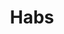 ---
title: Habs
crosslinks:
- hockey
- place
- reddit_stream
- Predators
- CalgaryFlames
- EdmontonOilers
- leafs
- canucks
- montreal
- NHLstatheads
- Curling
- nhl_games
- BostonBruins
- castiron
- civ
- gifsthatendtoosoon
- devils
- NHLHUT
- wildhockey
- penguins
---